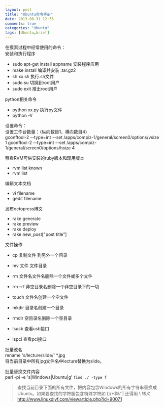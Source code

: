 ```yaml
---
layout: post
title: "Ubuntu命令手册"
date: 2013-08-31 12:33
comments: true
categories: "Ubuntu"
tags: [Ubuntu,brief]
---
```

在摸索过程中经常使用的命令：   
安装和执行程序  
-  sudo apt-get install appname  安装程序应用
-  make install 编译并安装 .tar.gz2   
-  sh xx.sh  执行.sh文件  
-  sudo su 切换到root用户  
-  sudo exit 推出root用户  

python相关命令  
-  python xx.py 执行py文件  
-  python -V  

设置命令：  
设置工作台数量：（纵向数目1，横向数目4）  
	gconftool-2 --type=int --set /apps/compiz-1/general/screen0/options/vsize 1
	gconftool-2 --type=int --set /apps/compiz-1/general/screen0/options/hsize 4


察看RVM可供安装的ruby版本和现用版本  
-  rvm list known  
-  rvm list  

编辑文本文档  
-  vi filename  
-  gedit filename  

发布octopress博文  
-  rake generate  
-  rake preview  
-  rake deploy  
-  rake new_post["post title"]  

文件操作  
-  cp  复制文件 到另外一个目录  
-  mv 文件 文件目录  
-  rm 文件名文件名删除一个文件或多个文件  
-  rm –rf 非空目录名删除一个非空目录下的一切  

-  touch 文件名创建一个空文件  
-  mkdir 目录名创建一个目录  
-  rmdir 空目录名删除一个空目录  
-  lsusb 查看usb接口  
-  lspci 查看pci接口  

批量改名  
	rename 's/lecture/slide/' *.jpg  
将当前目录中所有jpg文件名中lecture替换为slide。  

批量替换文件内容  
	perl -pi -e 's|Windows|Ubuntu|g' `find ./ -type f`
> 查找当前目录下面的所有文件，把内容包含Windows的所有字符串替换成Ubuntu。如果要查找的字符窗包含特殊字符如 ()/*$&’`| 还得用 \ 转义
<http://www.linuxdiyf.com/viewarticle.php?id=90071>

